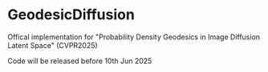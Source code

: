 # GeodesicDiffusion
Offical implementation for "Probability Density Geodesics in Image Diffusion Latent Space" (CVPR2025)

Code will be released before 10th Jun 2025
